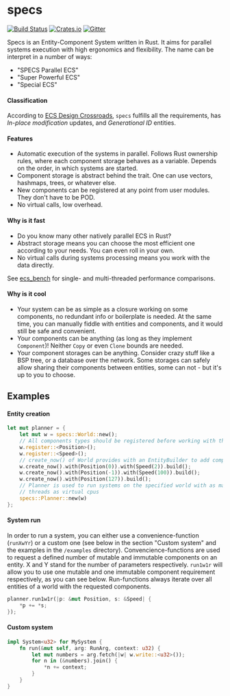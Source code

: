 # specs
[![Build Status](https://travis-ci.org/slide-rs/specs.svg)](https://travis-ci.org/slide-rs/specs)
[![Crates.io](https://img.shields.io/crates/v/specs.svg?maxAge=2592000)](https://crates.io/crates/specs)
[![Gitter](https://badges.gitter.im/slide-rs/specs.svg)](https://gitter.im/slide-rs/specs?utm_source=badge&utm_medium=badge&utm_campaign=pr-badge)

Specs is an Entity-Component System written in Rust. It aims for parallel systems execution with high ergonomics and flexibility. The name can be interpret in a number of ways:
- "SPECS Parallel ECS"
- "Super Powerful ECS"
- "Special ECS"


#### Classification
According to [ECS Design Crossroads](https://github.com/amethyst/amethyst/wiki/ECS-Design-Crossroads), `specs` fulfills all the requirements, has _In-place modification_ updates, and _Generational ID_ entities.

#### Features
- Automatic execution of the systems in parallel. Follows Rust ownership rules, where each component storage behaves as a variable. Depends on the order, in which systems are started.
- Component storage is abstract behind the trait. One can use vectors, hashmaps, trees, or whatever else.
- New components can be registered at any point from user modules. They don't have to be POD.
- No virtual calls, low overhead.

#### Why is it fast
- Do you know many other natively parallel ECS in Rust?
- Abstract storage means you can choose the most efficient one according to your needs. You can even roll in your own.
- No virtual calls during systems processing means you work with the data directly.

See [ecs_bench](https://github.com/lschmierer/ecs_bench) for single- and multi-threaded performance comparisons.

#### Why is it cool
- Your system can be as simple as a closure working on some components, no redundant info or boilerplate is needed. At the same time, you can manually fiddle with entities and components, and it would still be safe and convenient.
- Your components can be anything (as long as they implement `Component`)! Neither `Copy` or even `Clone` bounds are needed.
- Your component storages can be anything. Consider crazy stuff like a BSP tree, or a database over the network. Some storages can safely allow sharing their components between entities, some can not - but it's up to you to choose.

## Examples

#### Entity creation
```rust
let mut planner = {
    let mut w = specs::World::new();
    // All components types should be registered before working with them
    w.register::<Position>();
    w.register::<Speed>();
    // create_now() of World provides with an EntityBuilder to add components to an Entity
    w.create_now().with(Position(0)).with(Speed(2)).build();
    w.create_now().with(Position(-1)).with(Speed(100)).build();
    w.create_now().with(Position(127)).build();
    // Planner is used to run systems on the specified world with as many
    // threads as virtual cpus
    specs::Planner::new(w)
};
```

#### System run
In order to run a system, you can either use a convenience-function (`runXwYr`) or a custom one (see below in the section "Custom system" and the examples in the `/examples` directory). Convencience-functions are used to request a defined number of mutable and immutable components on an entity. X and Y stand for the number of parameters respectively. `run1w1r` will allow you to use one mutable and one immutable component requirement respectively, as you can see below. Run-functions always iterate over all entities of a world with the requested components.

```rust
planner.run1w1r(|p: &mut Position, s: &Speed| {
    *p += *s;
});
```

#### Custom system
```rust
impl System<u32> for MySystem {
    fn run(&mut self, arg: RunArg, context: u32) {
        let mut numbers = arg.fetch(|w| w.write::<u32>());
        for n in (&numbers).join() {
            *n += context;
        }
    }
}
```
